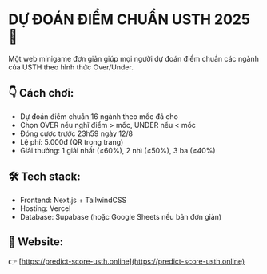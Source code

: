 # DỰ ĐOÁN ĐIỂM CHUẨN USTH 2025 🎯

Một web minigame đơn giản giúp mọi người dự đoán điểm chuẩn các ngành của USTH theo hình thức Over/Under.

## 👇 Cách chơi:
- Dự đoán điểm chuẩn 16 ngành theo mốc đã cho
- Chọn OVER nếu nghĩ điểm > mốc, UNDER nếu < mốc
- Đóng cược trước 23h59 ngày 12/8
- Lệ phí: 5.000đ (QR trong trang)
- Giải thưởng: 1 giải nhất (≥60%), 2 nhì (≥50%), 3 ba (≥40%)

## 🛠 Tech stack:
- Frontend: Next.js + TailwindCSS
- Hosting: Vercel
- Database: Supabase (hoặc Google Sheets nếu bản đơn giản)

## 🔗 Website:
👉 [https://predict-score-usth.online](https://predict-score-usth.online)
